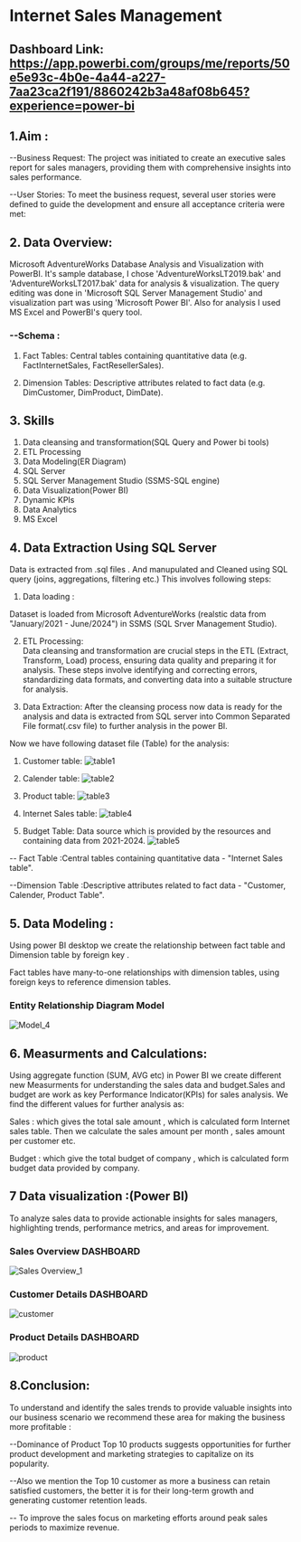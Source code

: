 # Internet Sales Management

## Dashboard Link: https://app.powerbi.com/groups/me/reports/50e5e93c-4b0e-4a44-a227-7aa23ca2f191/8860242b3a48af08b645?experience=power-bi

## 1.Aim :

--Business Request:
The project was initiated to create an executive sales report for sales managers, providing them with comprehensive insights into sales performance.

--User Stories:
To meet the business request, several user stories were defined to guide the development and ensure all acceptance criteria were met:

## 2. Data Overview: 
Microsoft AdventureWorks Database Analysis and Visualization with PowerBI. It's sample database, I chose 'AdventureWorksLT2019.bak' and 'AdventureWorksLT2017.bak' data for analysis & visualization. The query editing was done in 'Microsoft SQL Server Management Studio' and visualization part was using 'Microsoft Power BI'. Also for analysis I used MS Excel and PowerBI's query tool.
### --Schema :

1.  Fact Tables: Central tables containing quantitative data (e.g. FactInternetSales, FactResellerSales).

2. Dimension Tables: Descriptive attributes related to fact data (e.g. DimCustomer, DimProduct, DimDate).

## 3. Skills
1. Data cleansing and transformation(SQL Query and Power bi tools)
 2. ETL Processing
3. Data Modeling(ER Diagram)
4. SQL Server 
5. SQL Server Management Studio (SSMS-SQL engine)
6. Data Visualization(Power BI)
7. Dynamic KPIs
8. Data Analytics
9. MS Excel


 
## 4. Data Extraction Using SQL Server
Data is extracted from .sql files . And manupulated and Cleaned using SQL query (joins, aggregations, filtering etc.)
This involves following steps:

1. Data loading :

Dataset is loaded from Microsoft AdventureWorks (realstic data from "January/2021 - June/2024") in SSMS (SQL Srver Management Studio).

2. ETL Processing:  
Data cleansing and transformation are crucial steps in the ETL (Extract, Transform, Load) process, ensuring data quality and preparing it for analysis. These steps involve identifying and correcting errors, standardizing data formats, and converting data into a suitable structure for analysis.

3. Data Extraction:
After the cleansing process now data is ready for the analysis and data is extracted from SQL server into Common Separated File format(.csv file) to further analysis in the power BI.

Now we have following dataset file (Table) for the analysis:

1. Customer table:
![table1](https://github.com/Snjakhar753/Comprehensive-Sales-Analysis-Dashboard/assets/122297111/31e984ba-5403-4bdf-b991-aced066841b8)

2. Calender table:
![table2](https://github.com/Snjakhar753/Comprehensive-Sales-Analysis-Dashboard/assets/122297111/780fcfa4-2420-4c6c-8d71-4c6ca992efae)

3. Product table:
![table3](https://github.com/Snjakhar753/Comprehensive-Sales-Analysis-Dashboard/assets/122297111/c85c62e5-64df-48ce-b0d7-a1bbdcb18fa3)

4. Internet Sales table:
![table4](https://github.com/Snjakhar753/Comprehensive-Sales-Analysis-Dashboard/assets/122297111/50a9729a-4e83-487e-8ae9-570dfa982c66)

5. Budget Table: Data source which is provided by the resources and containing data from 2021-2024.
![table5](https://github.com/Snjakhar753/Comprehensive-Sales-Analysis-Dashboard/assets/122297111/94f29384-1e33-4513-89a0-d3d0664d250a)

-- Fact Table :Central tables containing quantitative data -
"Internet Sales table".

--Dimension Table :Descriptive attributes related to fact data -
"Customer, Calender, Product Table".

## 5. Data Modeling :

Using power BI desktop we create the relationship between fact table and Dimension table by foreign key . 

Fact tables have many-to-one relationships with dimension tables, using foreign keys to reference dimension tables.

### Entity Relationship Diagram Model

![Model_4](https://github.com/Snjakhar753/Comprehensive-Sales-Analysis-Dashboard/assets/122297111/02c3b553-5058-4960-b05a-65adeb2e4c32)

## 6. Measurments and Calculations:
Using aggregate function (SUM, AVG etc) in Power BI we create different new Measurments for understanding the sales data and budget.Sales and budget are work as key Performance Indicator(KPIs) for sales analysis. We find the different values for further analysis as:

Sales : which gives the total sale amount , which is calculated form Internet sales table. Then we calculate the sales amount per month , sales amount per customer etc.

Budget : which give the total budget of company , which is calculated form budget data provided by company.

## 7 Data visualization :(Power BI)
To analyze sales data to provide actionable insights for sales managers, highlighting trends, performance metrics, and areas for improvement.
### Sales Overview DASHBOARD
![Sales Overview_1](https://github.com/Snjakhar753/Comprehensive-Sales-Analysis-Dashboard/assets/122297111/cffc6ad9-3a4b-4085-9ea6-3df339a113f2)

### Customer Details DASHBOARD
![customer](https://github.com/Snjakhar753/Comprehensive-Sales-Analysis-Dashboard/assets/122297111/7e2d1ebe-8975-4332-a114-ccd1866bb040)

###  Product Details DASHBOARD
![product](https://github.com/Snjakhar753/Comprehensive-Sales-Analysis-Dashboard/assets/122297111/3ce29bad-f8be-4afc-940d-c12c2358f576)


## 8.Conclusion:
To understand and  identify the sales trends to provide valuable insights into our business scenario we recommend these area for making the business more profitable :

--Dominance of Product Top 10 products suggests opportunities for further product development and marketing strategies to capitalize on its popularity.

--Also we mention the Top 10 customer as  more a business can retain satisfied customers, the better it is for their long-term growth and generating customer retention leads.

-- To improve the sales focus on marketing efforts around peak sales periods to maximize revenue.
